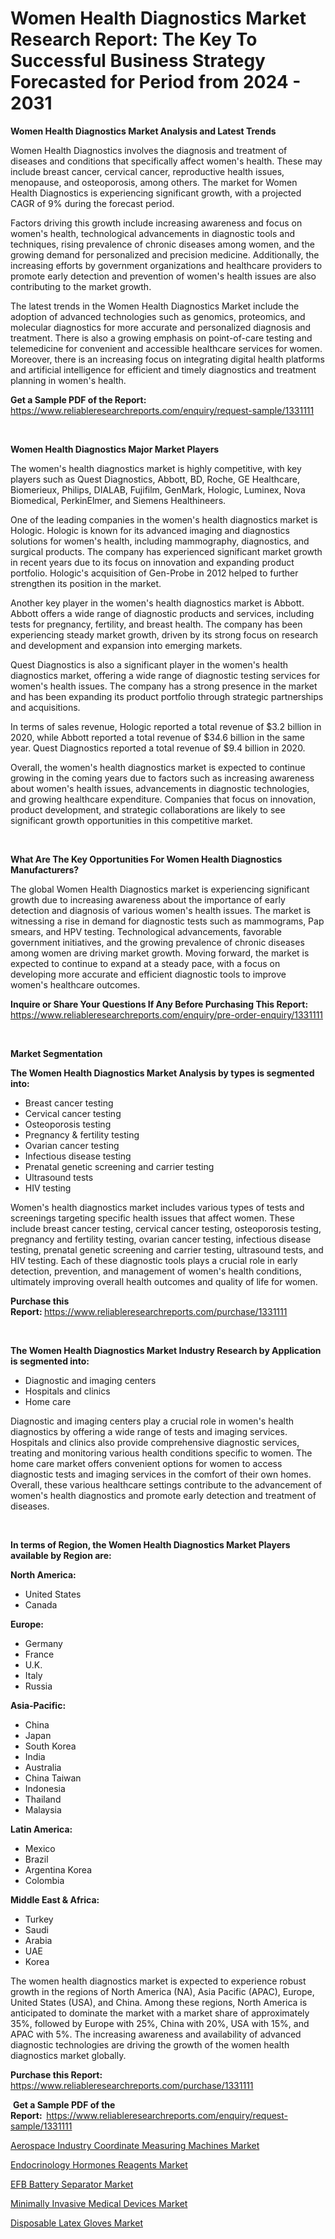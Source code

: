 <p><h1>Women Health Diagnostics Market Research Report: The Key To Successful Business Strategy Forecasted for Period from 2024 - 2031</h1></p><p><strong>Women Health Diagnostics Market Analysis and Latest Trends</strong></p>
<p><p>Women Health Diagnostics involves the diagnosis and treatment of diseases and conditions that specifically affect women's health. These may include breast cancer, cervical cancer, reproductive health issues, menopause, and osteoporosis, among others. The market for Women Health Diagnostics is experiencing significant growth, with a projected CAGR of 9% during the forecast period.</p><p>Factors driving this growth include increasing awareness and focus on women's health, technological advancements in diagnostic tools and techniques, rising prevalence of chronic diseases among women, and the growing demand for personalized and precision medicine. Additionally, the increasing efforts by government organizations and healthcare providers to promote early detection and prevention of women's health issues are also contributing to the market growth.</p><p>The latest trends in the Women Health Diagnostics Market include the adoption of advanced technologies such as genomics, proteomics, and molecular diagnostics for more accurate and personalized diagnosis and treatment. There is also a growing emphasis on point-of-care testing and telemedicine for convenient and accessible healthcare services for women. Moreover, there is an increasing focus on integrating digital health platforms and artificial intelligence for efficient and timely diagnostics and treatment planning in women's health.</p></p>
<p><strong>Get a Sample PDF of the Report:&nbsp;</strong> <a href="https://www.reliableresearchreports.com/enquiry/request-sample/1331111">https://www.reliableresearchreports.com/enquiry/request-sample/1331111</a></p>
<p>&nbsp;</p>
<p><strong>Women Health Diagnostics Major Market Players</strong></p>
<p><p>The women's health diagnostics market is highly competitive, with key players such as Quest Diagnostics, Abbott, BD, Roche, GE Healthcare, Biomerieux, Philips, DIALAB, Fujifilm, GenMark, Hologic, Luminex, Nova Biomedical, PerkinElmer, and Siemens Healthineers.</p><p>One of the leading companies in the women's health diagnostics market is Hologic. Hologic is known for its advanced imaging and diagnostics solutions for women's health, including mammography, diagnostics, and surgical products. The company has experienced significant market growth in recent years due to its focus on innovation and expanding product portfolio. Hologic's acquisition of Gen-Probe in 2012 helped to further strengthen its position in the market.</p><p>Another key player in the women's health diagnostics market is Abbott. Abbott offers a wide range of diagnostic products and services, including tests for pregnancy, fertility, and breast health. The company has been experiencing steady market growth, driven by its strong focus on research and development and expansion into emerging markets.</p><p>Quest Diagnostics is also a significant player in the women's health diagnostics market, offering a wide range of diagnostic testing services for women's health issues. The company has a strong presence in the market and has been expanding its product portfolio through strategic partnerships and acquisitions.</p><p>In terms of sales revenue, Hologic reported a total revenue of $3.2 billion in 2020, while Abbott reported a total revenue of $34.6 billion in the same year. Quest Diagnostics reported a total revenue of $9.4 billion in 2020.</p><p>Overall, the women's health diagnostics market is expected to continue growing in the coming years due to factors such as increasing awareness about women's health issues, advancements in diagnostic technologies, and growing healthcare expenditure. Companies that focus on innovation, product development, and strategic collaborations are likely to see significant growth opportunities in this competitive market.</p></p>
<p>&nbsp;</p>
<p><strong>What Are The Key Opportunities For Women Health Diagnostics Manufacturers?</strong></p>
<p><p>The global Women Health Diagnostics market is experiencing significant growth due to increasing awareness about the importance of early detection and diagnosis of various women's health issues. The market is witnessing a rise in demand for diagnostic tests such as mammograms, Pap smears, and HPV testing. Technological advancements, favorable government initiatives, and the growing prevalence of chronic diseases among women are driving market growth. Moving forward, the market is expected to continue to expand at a steady pace, with a focus on developing more accurate and efficient diagnostic tools to improve women's healthcare outcomes.</p></p>
<p><strong>Inquire or Share Your Questions If Any Before Purchasing This Report:</strong> <a href="https://www.reliableresearchreports.com/enquiry/pre-order-enquiry/1331111">https://www.reliableresearchreports.com/enquiry/pre-order-enquiry/1331111</a></p>
<p>&nbsp;</p>
<p><strong>Market Segmentation</strong></p>
<p><strong>The Women Health Diagnostics Market Analysis by types is segmented into:</strong></p>
<p><ul><li>Breast cancer testing</li><li>Cervical cancer testing</li><li>Osteoporosis testing</li><li>Pregnancy & fertility testing</li><li>Ovarian cancer testing</li><li>Infectious disease testing</li><li>Prenatal genetic screening and carrier testing</li><li>Ultrasound tests</li><li>HIV testing</li></ul></p>
<p><p>Women's health diagnostics market includes various types of tests and screenings targeting specific health issues that affect women. These include breast cancer testing, cervical cancer testing, osteoporosis testing, pregnancy and fertility testing, ovarian cancer testing, infectious disease testing, prenatal genetic screening and carrier testing, ultrasound tests, and HIV testing. Each of these diagnostic tools plays a crucial role in early detection, prevention, and management of women's health conditions, ultimately improving overall health outcomes and quality of life for women.</p></p>
<p><strong>Purchase this Report:&nbsp;</strong><a href="https://www.reliableresearchreports.com/purchase/1331111">https://www.reliableresearchreports.com/purchase/1331111</a></p>
<p>&nbsp;</p>
<p><strong>The Women Health Diagnostics Market Industry Research by Application is segmented into:</strong></p>
<p><ul><li>Diagnostic and imaging centers</li><li>Hospitals and clinics</li><li>Home care</li></ul></p>
<p><p>Diagnostic and imaging centers play a crucial role in women's health diagnostics by offering a wide range of tests and imaging services. Hospitals and clinics also provide comprehensive diagnostic services, treating and monitoring various health conditions specific to women. The home care market offers convenient options for women to access diagnostic tests and imaging services in the comfort of their own homes. Overall, these various healthcare settings contribute to the advancement of women's health diagnostics and promote early detection and treatment of diseases.</p></p>
<p>&nbsp;</p>
<p><strong>In terms of Region, the Women Health Diagnostics Market Players available by Region are:</strong></p>
<p>
    <p> <strong> North America: </strong>
        <ul>
            <li>United States</li>
            <li>Canada</li>
        </ul>
        </p> 
    <p> <strong> Europe: </strong>
        <ul>
            <li>Germany</li>
            <li>France</li>
            <li>U.K.</li>
            <li>Italy</li>
            <li>Russia</li>
        </ul>
        </p> 
    <p> <strong> Asia-Pacific: </strong>
        <ul>
            <li>China</li>
            <li>Japan</li>
            <li>South Korea</li>
            <li>India</li>
            <li>Australia</li>
            <li>China Taiwan</li>
            <li>Indonesia</li>
            <li>Thailand</li>
            <li>Malaysia</li>
        </ul>
        </p> 
    <p> <strong> Latin America: </strong>
        <ul>
            <li>Mexico</li>
            <li>Brazil</li>
            <li>Argentina Korea</li>
            <li>Colombia</li>
        </ul>
        </p> 
    <p> <strong> Middle East & Africa: </strong>
        <ul>
            <li>Turkey</li>
            <li>Saudi</li>
            <li>Arabia</li>
            <li>UAE</li>
            <li>Korea</li>
        </ul>
    </p>
    </p>
<p><p>The women health diagnostics market is expected to experience robust growth in the regions of North America (NA), Asia Pacific (APAC), Europe, United States (USA), and China. Among these regions, North America is anticipated to dominate the market with a market share of approximately 35%, followed by Europe with 25%, China with 20%, USA with 15%, and APAC with 5%. The increasing awareness and availability of advanced diagnostic technologies are driving the growth of the women health diagnostics market globally.</p></p>
<p><strong>Purchase this Report: </strong><a href="https://www.reliableresearchreports.com/purchase/1331111">https://www.reliableresearchreports.com/purchase/1331111</a></p>
<p>&nbsp;<strong>Get a Sample PDF of the Report:&nbsp;&nbsp;</strong><a href="https://www.reliableresearchreports.com/enquiry/request-sample/1331111">https://www.reliableresearchreports.com/enquiry/request-sample/1331111</a></p>
<p><strong></strong></p>
<p><p><a href="https://github.com/bracarafogo/Market-Research-Report-List-1/blob/main/aerospace-industry-coordinate-measuring-machines-market.md">Aerospace Industry Coordinate Measuring Machines Market</a></p><p><a href="https://issuu.com/reportprime-2/docs/endocrinology-hormones-reagents-market-size-2030.p">Endocrinology Hormones Reagents Market</a></p><p><a href="https://issuu.com/reportprime-2/docs/efb-battery-separator-market-size-2030.pptx">EFB Battery Separator Market</a></p><p><a href="https://medium.com/@marvinwalsh8546/minimally-invasive-medical-devices-market-size-market-outlook-and-market-forecast-2024-to-2031-eb4a06f453b8">Minimally Invasive Medical Devices Market</a></p><p><a href="https://medium.com/@marvinwalsh8546/disposable-latex-gloves-nbsp-market-focuses-on-market-share-size-and-projected-forecast-till-2031-7cb63f591f85">Disposable Latex Gloves Market</a></p></p>
